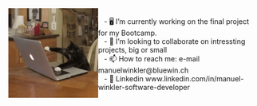 

<img src="https://github.com/SwissCheese15/SwissCheese15/blob/main/208746.gif" align="left" width="180" height="180" margin-right="20"/>
<br>&nbsp;&nbsp;
- 🖥️ I’m currently working on the final project for my Bootcamp. <br>&nbsp;&nbsp;
- 💞️ I’m looking to collaborate on intressting projects, big or small<br>&nbsp;&nbsp;
- 📫 How to reach me: e-mail manuelwinkler@bluewin.ch <br> &nbsp;&nbsp;
- 🏢 Linkedin www.linkedin.com/in/manuel-winkler-software-developer

